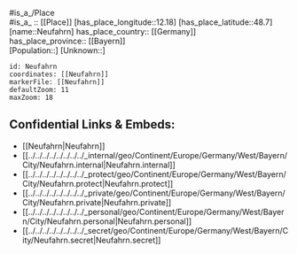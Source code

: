 ﻿---
location: [48.7,12.18] 
mapzoom: [7,12] 
mapmarker: city 
type: City
tags:
- geo/City


SpocWebEntityId: 32818
isDeleted: false
confidential: public

---
#is_a_/Place  
#is_a_ :: [[Place]] 
[has_place_longitude::12.18] 
[has_place_latitude::48.7] 
[name::Neufahrn] 
has_place_country:: [[Germany]]  
has_place_province:: [[Bayern]]  
[Population::] 
[Unknown::] 


```leaflet
id: Neufahrn
coordinates: [[Neufahrn]] 
markerFile: [[Neufahrn]] 
defaultZoom: 11 
maxZoom: 18
```


## Confidential Links & Embeds: 
- [[Neufahrn|Neufahrn]]  
- [[../../../../../../../../_internal/geo/Continent/Europe/Germany/West/Bayern/City/Neufahrn.internal|Neufahrn.internal]] 
- [[../../../../../../../../_protect/geo/Continent/Europe/Germany/West/Bayern/City/Neufahrn.protect|Neufahrn.protect]] 
- [[../../../../../../../../_private/geo/Continent/Europe/Germany/West/Bayern/City/Neufahrn.private|Neufahrn.private]] 
- [[../../../../../../../../_personal/geo/Continent/Europe/Germany/West/Bayern/City/Neufahrn.personal|Neufahrn.personal]] 
- [[../../../../../../../../_secret/geo/Continent/Europe/Germany/West/Bayern/City/Neufahrn.secret|Neufahrn.secret]] 
